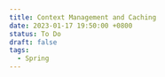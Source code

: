 ```yaml
---
title: Context Management and Caching
date: 2023-01-17 19:50:00 +0800
status: To Do
draft: false
tags:
  - Spring
---
```

